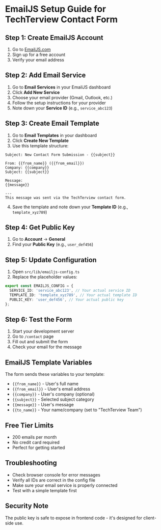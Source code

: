 # EmailJS Setup Guide for TechTerview Contact Form

## Step 1: Create EmailJS Account
1. Go to [EmailJS.com](https://www.emailjs.com/)
2. Sign up for a free account
3. Verify your email address

## Step 2: Add Email Service
1. Go to **Email Services** in your EmailJS dashboard
2. Click **Add New Service**
3. Choose your email provider (Gmail, Outlook, etc.)
4. Follow the setup instructions for your provider
5. Note down your **Service ID** (e.g., `service_abc123`)

## Step 3: Create Email Template
1. Go to **Email Templates** in your dashboard
2. Click **Create New Template**
3. Use this template structure:

```
Subject: New Contact Form Submission - {{subject}}

From: {{from_name}} ({{from_email}})
Company: {{company}}
Subject: {{subject}}

Message:
{{message}}

---
This message was sent via the TechTerview contact form.
```

4. Save the template and note down your **Template ID** (e.g., `template_xyz789`)

## Step 4: Get Public Key
1. Go to **Account** → **General**
2. Find your **Public Key** (e.g., `user_def456`)

## Step 5: Update Configuration
1. Open `src/lib/emailjs-config.ts`
2. Replace the placeholder values:

```typescript
export const EMAILJS_CONFIG = {
  SERVICE_ID: 'service_abc123', // Your actual service ID
  TEMPLATE_ID: 'template_xyz789', // Your actual template ID
  PUBLIC_KEY: 'user_def456', // Your actual public key
};
```

## Step 6: Test the Form
1. Start your development server
2. Go to `/contact` page
3. Fill out and submit the form
4. Check your email for the message

## EmailJS Template Variables
The form sends these variables to your template:
- `{{from_name}}` - User's full name
- `{{from_email}}` - User's email address
- `{{company}}` - User's company (optional)
- `{{subject}}` - Selected subject category
- `{{message}}` - User's message
- `{{to_name}}` - Your name/company (set to "TechTerview Team")

## Free Tier Limits
- 200 emails per month
- No credit card required
- Perfect for getting started

## Troubleshooting
- Check browser console for error messages
- Verify all IDs are correct in the config file
- Make sure your email service is properly connected
- Test with a simple template first

## Security Note
The public key is safe to expose in frontend code - it's designed for client-side use.